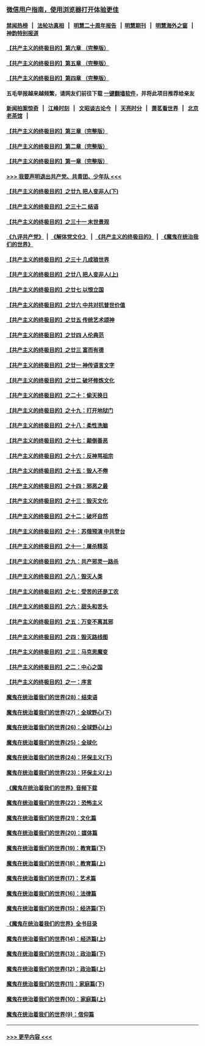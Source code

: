 ### [微信用户指南，使用浏览器打开体验更佳](https://github.com/gfw-breaker/banned-news1/blob/master/indexes/wechat-guide.md?t=0)
#### [禁闻热榜](热点新闻.md?t=0)  &nbsp;&nbsp;|&nbsp;&nbsp; [法轮功真相](https://github.com/gfw-breaker/truth/blob/master/README.md?t=0) &nbsp;&nbsp;|&nbsp;&nbsp; [明慧二十周年报告](https://github.com/gfw-breaker/mh-reports/blob/master/README.md?t=0) &nbsp;&nbsp;|&nbsp;&nbsp;[明慧期刊](https://github.com/gfw-breaker/mh-qikan) &nbsp;&nbsp;|&nbsp;&nbsp; [明慧海外之窗](https://github.com/gfw-breaker/mh-news/blob/master/README.md?t=0) &nbsp;&nbsp;|&nbsp;&nbsp; [神韵特别报道](https://github.com/gfw-breaker/mh-news/blob/master/shenyun.md?t=0)
#### [【共产主义的终极目的】第六章 （完整版）](../pages/nsc422/n11428913.md?t=02171002) 
#### [【共产主义的终极目的】第五章 （完整版）](../pages/nsc422/n11428912.md?t=02171002) 
#### [【共产主义的终极目的】第四章 （完整版）](../pages/nsc422/n11428907.md?t=02171002) 
#### 五毛举报越来越频繁，请网友们前往下载 [一键翻墙软件](https://github.com/gfw-breaker/ssr-accounts)，并将此项目推荐给亲友
#### [新闻拍案惊奇](https://github.com/gfw-breaker/banned-news1/blob/master/pages/link4.md) &nbsp;&nbsp;|&nbsp;&nbsp; [江峰时刻](https://github.com/gfw-breaker/banned-news1/blob/master/pages/link4.md) &nbsp;&nbsp;|&nbsp;&nbsp; [文昭谈古论今](https://github.com/gfw-breaker/banned-news1/blob/master/pages/link4.md) &nbsp;&nbsp;|&nbsp;&nbsp; [天亮时分](https://github.com/gfw-breaker/banned-news1/blob/master/pages/link4.md) &nbsp;&nbsp;|&nbsp;&nbsp; [萧茗看世界](https://github.com/gfw-breaker/banned-news1/blob/master/pages/link4.md) &nbsp;&nbsp;|&nbsp;&nbsp; [北京老茶馆](https://github.com/gfw-breaker/banned-news1/blob/master/pages/link4.md) &nbsp;&nbsp;|&nbsp;&nbsp; 
#### [【共产主义的终极目的】第三章（完整版）](../pages/nsc422/n11428848.md?t=02171002) 
#### [【共产主义的终极目的】第二章（完整版）](../pages/nsc422/n11428831.md?t=02171002) 
#### [【共产主义的终极目的】第一章（完整版）](../pages/nsc422/n11417651.md?t=02171002) 
#### [>>> 我要声明退出共产党、共青团、少年队 <<<](https://github.com/begood0513/goodnews/blob/master/quit/letter.md) 
#### [【共产主义的终极目的】之廿九 把人变非人(下)](../pages/nsc422/n11344140.md?t=02171002) 
#### [【共产主义的终极目的】之三十二 结语](../pages/nsc422/n11360535.md?t=02171002) 
#### [【共产主义的终极目的】之三十一 末世景观](../pages/nsc422/n11351129.md?t=02171002) 
#### [《九评共产党》](https://github.com/begood0513/9ping.md/blob/master/README.md) &nbsp;|&nbsp; [《解体党文化》](../../../../jtdwh.md/blob/master/README.md)  &nbsp;|&nbsp; [《共产主义的终极目的》](../../../../gczydzjmd.md/blob/master/README.md) &nbsp;|&nbsp; [《魔鬼在统治我们的世界》](../../../../mgztzwmdsj.md/blob/master/README.md) 
#### [【共产主义的终极目的】之三十 几成狼世界](../pages/nsc422/n11348280.md?t=02171002) 
#### [【共产主义的终极目的】之廿八 把人变非人(上)](../pages/nsc422/n11340492.md?t=02171002) 
#### [【共产主义的终极目的】之廿七 以恨立国](../pages/nsc422/n11336944.md?t=02171002) 
#### [【共产主义的终极目的】之廿六 中共对抗普世价值](../pages/nsc422/n11324785.md?t=02171002) 
#### [【共产主义的终极目的】之廿五 传统艺术颂神](../pages/nsc422/n11296396.md?t=02171002) 
#### [【共产主义的终极目的】之廿四 人伦典范](../pages/nsc422/n11296397.md?t=02171002) 
#### [【共产主义的终极目的】之廿三 富而有德](../pages/nsc422/n11283598.md?t=02171002) 
#### [【共产主义的终极目的】之廿一 神传语言文字](../pages/nsc422/n11263265.md?t=02171002) 
#### [【共产主义的终极目的】之廿二 破坏修炼文化](../pages/nsc422/n11245728.md?t=02171002) 
#### [【共产主义的终极目的】之二十：偷天换日](../pages/nsc422/n11238846.md?t=02171002) 
#### [【共产主义的终极目的】之十九：打开地狱门](../pages/nsc422/n11206376.md?t=02171002) 
#### [【共产主义的终极目的】之十八：柔性洗脑](../pages/nsc422/n11199994.md?t=02171002) 
#### [【共产主义的终极目的】之十七：颠倒善恶](../pages/nsc422/n11179782.md?t=02171002) 
#### [【共产主义的终极目的】之十六：反神骂祖宗](../pages/nsc422/n11166798.md?t=02171002) 
#### [【共产主义的终极目的】之十五：毁人不倦](../pages/nsc422/n11166792.md?t=02171002) 
#### [【共产主义的终极目的】之十四：邪恶之最](../pages/nsc422/n11150249.md?t=02171002) 
#### [【共产主义的终极目的】之十三：毁灭文化](../pages/nsc422/n11135227.md?t=02171002) 
#### [【共产主义的终极目的】之十二：破坏自然](../pages/nsc422/n11135214.md?t=02171002) 
#### [【共产主义的终极目的】之十：苏俄预演 中共登台](../pages/nsc422/n11118424.md?t=02171002) 
#### [【共产主义的终极目的】之十一：屠杀精英](../pages/nsc422/n11118442.md?t=02171002) 
#### [【共产主义的终极目的】之九：共产邪灵一路杀](../pages/nsc422/n11114139.md?t=02171002) 
#### [【共产主义的终极目的】之八：毁灭人类](../pages/nsc422/n11108503.md?t=02171002) 
#### [【共产主义的终极目的】之七：受苦的还是工农](../pages/nsc422/n11101809.md?t=02171002) 
#### [【共产主义的终极目的】之六：甜头和苦头](../pages/nsc422/n11096971.md?t=02171002) 
#### [【共产主义的终极目的】之五：万变不离其邪](../pages/nsc422/n11091285.md?t=02171002) 
#### [【共产主义的终极目的】之四：毁灭路线图](../pages/nsc422/n11086284.md?t=02171002) 
#### [【共产主义的终极目的】之三：马克思魔变](../pages/nsc422/n11061941.md?t=02171002) 
#### [【共产主义的终极目的】之二：中心之国](../pages/nsc422/n11047728.md?t=02171002) 
#### [【共产主义的终极目的】之一：序言](../pages/nsc422/n11086077.md?t=02171002) 
#### [魔鬼在统治着我们的世界(28)：结束语](../pages/nsc422/n10936246.md?t=02171002) 
#### [魔鬼在统治着我们的世界(27)：全球野心(下)](../pages/nsc422/n10928319.md?t=02171002) 
#### [魔鬼在统治着我们的世界(26)：全球野心(上)](../pages/nsc422/n10900318.md?t=02171002) 
#### [魔鬼在统治着我们的世界(25)：全球化](../pages/nsc422/n10788205.md?t=02171002) 
#### [魔鬼在统治着我们的世界(24)：环保主义(下)](../pages/nsc422/n10695307.md?t=02171002) 
#### [魔鬼在统治着我们的世界(23)：环保主义(上)](../pages/nsc422/n10688613.md?t=02171002) 
#### [《魔鬼在统治着我们的世界》音频下载](../pages/nsc422/n10635553.md?t=02171002) 
#### [魔鬼在统治着我们的世界(22)：恐怖主义](../pages/nsc422/n10614727.md?t=02171002) 
#### [魔鬼在统治着我们的世界(21)：文化篇](../pages/nsc422/n10597706.md?t=02171002) 
#### [魔鬼在统治着我们的世界(20)：媒体篇](../pages/nsc422/n10586579.md?t=02171002) 
#### [魔鬼在统治着我们的世界(19)：教育篇(下)](../pages/nsc422/n10564808.md?t=02171002) 
#### [魔鬼在统治着我们的世界(18)：教育篇(上)](../pages/nsc422/n10526970.md?t=02171002) 
#### [魔鬼在统治着我们的世界(17)：艺术篇](../pages/nsc422/n10499093.md?t=02171002) 
#### [魔鬼在统治着我们的世界(16)：法律篇](../pages/nsc422/n10485969.md?t=02171002) 
#### [魔鬼在统治着我们的世界(15)：经济篇(下)](../pages/nsc422/n10469975.md?t=02171002) 
#### [《魔鬼在统治着我们的世界》全书目录](../pages/nsc422/n10464261.md?t=02171002) 
#### [魔鬼在统治着我们的世界(14)：经济篇(上)](../pages/nsc422/n10457370.md?t=02171002) 
#### [魔鬼在统治着我们的世界(13)：政治篇(下)](../pages/nsc422/n10448270.md?t=02171002) 
#### [魔鬼在统治着我们的世界(12)：政治篇(上)](../pages/nsc422/n10444576.md?t=02171002) 
#### [魔鬼在统治着我们的世界(11)：家庭篇(下)](../pages/nsc422/n10440961.md?t=02171002) 
#### [魔鬼在统治着我们的世界(10)：家庭篇(上)](../pages/nsc422/n10435448.md?t=02171002) 
#### [魔鬼在统治着我们的世界(9)：信仰篇](../pages/nsc422/n10432159.md?t=02171002) 

----
#### [ >>> 更早内容 <<< ](../indexes/nsc422-earlier.md)
